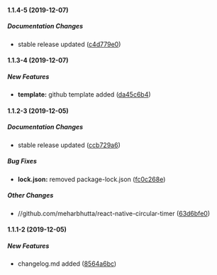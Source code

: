 #### 1.1.4-5 (2019-12-07)

##### Documentation Changes

*  stable release updated ([c4d779e0](https://github.com/meharbhutta/react-native-circular-timer/commit/c4d779e084ce9308f40be0b6b77f31e58ac072fb))

#### 1.1.3-4 (2019-12-07)

##### New Features

* **template:**  github template added ([da45c6b4](https://github.com/meharbhutta/react-native-circular-timer/commit/da45c6b4beda51abb8b3415bbaf45394c1259583))

#### 1.1.2-3 (2019-12-05)

##### Documentation Changes

*  stable release updated ([ccb729a6](https://github.com/meharbhutta/react-native-circular-timer/commit/ccb729a68c726c6f0c5278354e47d83605f5540a))

##### Bug Fixes

* **lock.json:**  removed package-lock.json ([fc0c268e](https://github.com/meharbhutta/react-native-circular-timer/commit/fc0c268ef26749a852aef79e9be95264abc75888))

##### Other Changes

* //github.com/meharbhutta/react-native-circular-timer ([63d6bfe0](https://github.com/meharbhutta/react-native-circular-timer/commit/63d6bfe0dbd2ac1538a5627543d42e047733ca97))

#### 1.1.1-2 (2019-12-05)

##### New Features

*  changelog.md added ([8564a6bc](https://github.com/meharbhutta/react-native-circular-timer/commit/8564a6bcc5a28af1eda272f56c21434f64cb210e))

